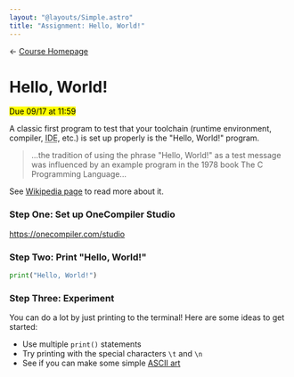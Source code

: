 ```yaml
---
layout: "@layouts/Simple.astro"
title: "Assignment: Hello, World!"
---
```


← [Course Homepage](/2024/fall/computer-science)

# Hello, World!

<mark>Due 09/17 at 11:59</mark>

A classic first program to test that your toolchain (runtime environment, compiler, <abbr title="integrated development environment">IDE</abbr>, etc.) is set up properly is the "Hello, World!" program.

> ...the tradition of using the phrase "Hello, World!" as a test message was influenced by an example program in the 1978 book The C Programming Language...

See [Wikipedia page](https://en.wikipedia.org/wiki/%22Hello,_World!%22_program) to read more about it.

### Step One: Set up OneCompiler Studio

https://onecompiler.com/studio

### Step Two: Print "Hello, World!"

```python
print("Hello, World!")
```

### Step Three: Experiment

You can do a lot by just printing to the terminal! Here are some ideas to get started:

- Use multiple `print()` statements
- Try printing with the special characters `\t` and `\n`
- See if you can make some simple [ASCII art](https://en.wikipedia.org/wiki/ASCII_art)